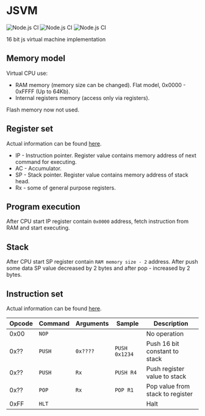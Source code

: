 # JSVM
![Node.js CI](https://github.com/VitalyTartynov/jsvm/workflows/Build/badge.svg)
![Node.js CI](https://github.com/VitalyTartynov/jsvm/workflows/Linter/badge.svg)
![Node.js CI](https://github.com/VitalyTartynov/jsvm/workflows/Tests/badge.svg)

16 bit js virtual machine implementation

## Memory model
Virtual CPU use:
 * RAM memory (memory size can be changed). Flat model, 0x0000 - 0xFFFF (Up to 64Kb).
 * Internal registers memory (access only via registers).
 
Flash memory now not used.

## Register set
Actual information can be found [here](./src/core/register.constant.js).
 * IP - Instruction pointer. Register value contains memory address of next command for executing.
 * AC - Accumulator.
 * SP - Stack pointer. Register value contains memory address of stack head.
 * Rx - some of general purpose registers. 

## Program execution
After CPU start IP register contain `0x0000` address, fetch instruction from RAM and start executing.   

## Stack
After CPU start SP register contain `RAM memory size - 2` address. 
After push some data SP value decreased by 2 bytes and after pop - increased by 2 bytes. 

## Instruction set
Actual information can be found [here](./src/core/instruction.constant.js).

| Opcode | Command | Arguments    | Sample        | Description                         |
| ------ | ------- | ------------ | ------------- | ----------------------------------- |
| 0x00   | `NOP`   |              |               | No operation                        |
| 0x??   | `PUSH`  | `0x????`     | `PUSH 0x1234` | Push 16 bit constant to stack       |
| 0x??   | `PUSH`  | `Rx`         | `PUSH R4`     | Push register value to stack        |
| 0x??   | `POP`   | `Rx`         | `POP R1`      | Pop value from stack to register    |
| 0xFF   | `HLT`   |              |               | Halt                                |
